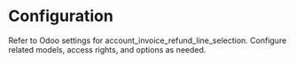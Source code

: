 # Configuration

Refer to Odoo settings for account_invoice_refund_line_selection. Configure related models, access rights, and options as needed.
